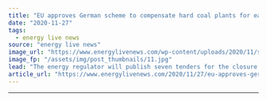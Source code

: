 ```yaml
---
title: "EU approves German scheme to compensate hard coal plants for early closure"
date: "2020-11-27"
tags: 
  - energy live news
source: "energy live news"
image_url: "https://www.energylivenews.com/wp-content/uploads/2020/11/shutterstock_1137606416.jpg"
image_fp: "/assets/img/post_thumbnails/11.jpg"
lead: "The energy regulator will publish seven tenders for the closure of hard coal and small lignite-fired power plants that will take place annually until 2026"
article_url: "https://www.energylivenews.com/2020/11/27/eu-approves-german-scheme-to-compensate-hard-coal-plants-for-early-closure/"
---
```


---
